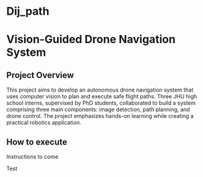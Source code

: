 # Dij_path

# Vision-Guided Drone Navigation System 

## Project Overview

This project aims to develop an autonomous drone navigation system that uses computer vision to plan and execute safe flight paths. Three JHU high school interns, supervised by PhD students, collaborated to build a system comprising three main components: image detection, path planning, and drone control. The project emphasizes hands-on learning while creating a practical robotics application. 

## How to execute

Instructions to come

Test
